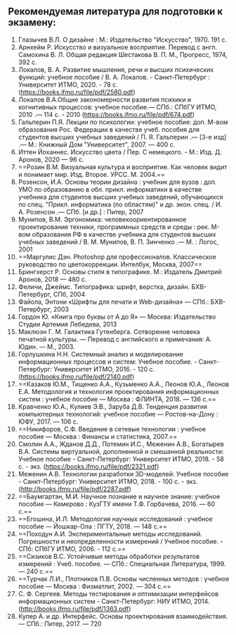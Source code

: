 ## Рекомендуемая литература для подготовки к экзамену: 
1. Глазычев В.Л. О дизайне : М.: Издательство "Искусство", 1970. 191 с. 
2. Арнхейм Р. Искусство и визуальное восприятие. Перевод с англ. Самохина В. Л. Общая редакция Шестакова В. П. М., Прогресс, 1974, 392 с. 
3. Локалов, В. А. Развитие мышления, речи и высших психических функций: учебное пособие / В. А. Локалов. - Санкт-Петербург : Университет ИТМО, 2020. - 78 с. (https://books.ifmo.ru/file/pdf/2580.pdf) 
4. Локалов В.А.Общие закономерности развития психики и когнитивных процессов: учебное пособие.— СПб.: СПбГУ ИТМО, 2010 .— 114 с. - 2010 (https://books.ifmo.ru/file/pdf/674.pdf) 
5. Гальперин П.Я. Лекции по психологии: учебное пособие: доп. М-вом образования Рос. Федерации в качестве учеб. пособия для студентов высших учебных заведений / П. Я. Гальперин .— [3-е изд] .— М.: Книжный Дом "Университет", 2007. — 400 с. 
6. Иттен Йоханнес. Искусство цвета / Пер. С немецкого. - М.: Изд. Д. Аронов, 2020 — 96 с. 
7. ==Розин В.М. Визуальная культура и восприятие. Как человек видит и понимает мир. Изд. Второе. УРСС. М. 2004.== 
8. Розенсон, И.А. Основы теории дизайна : учебник для вузов : доп. УМО по образованию в обл. прикл. информатики в качестве учебника для студентов высших учебных заведений, обучающихся по спец. "Прикл. информатика (по областям)" и др. экон. спец. / И. А. Розенсон .— СПб. [и др.] : Питер, 2007 
9. Мунипов, В.М. Эргономика: человекоориентированное проектирование техники, программных средств и среды : рек. М-вом образования РФ в качестве учебника для студентов высших учебных заведений / В. М. Мунипов, В. П. Зинченко .— М. : Логос, 2001 
10. ==Маргулис Дэн. Photoshop для профессионалов. Классическое руководство по цветокоррекции. Интелбук, Москва, 2007== 
11. Брингхерст Р. Основы стиля в типографике. М.: Издатель Дмитрий Аронов, 2018 — 480 с. 
12. Феличи, Джеймс. Типографика: шрифт, верстка, дизайн. БХВ-Петербург, СПб, 2004 
13. Файола, Энтони «Шрифты для печати и Web-дизайна» — СПб.: БХВ-Петербург, 2003 
14. Гордон Ю. «Книга про буквы от А до Я» — Москва: Издательство Студии Артемия Лебедева, 2013 
15. Маклюэн Г. M. Галактика Гутенберга. Сотворение человека печатной культуры. — Перевод с английского и примечания: А. Юдин. — М., 2003. 
16. Горлушкина Н.Н. Системный анализ и моделирование информационных процессов и систем: Учебное пособие. - Санкт-Петербург: Университет ИТМО, 2016. - 120 с. (https://books.ifmo.ru/file/pdf/2140.pdf) 
17. ==Казаков Ю.М., Тищенко А.А., Кузьменко А.А., Леонов Ю.А., Леонов Е.А. Методология и технология проектирования информационных систем : учебное пособие — Москва : ФЛИНТА, 2018. — 136 с.== 
18. Кравченко Ю.А., Кулиев Э.В., Заруба Д.В. Тенденция развития компьютерных технологий: учебное пособие — Ростов-на-Дону : ЮФУ, 2017. — 106 с. 
19. ==Никифоров, С.Ф. Введение в сетевые технологии : учебное пособие — Москва : Финансы и статистика, 2007.== 
20. Смолин А.А., Жданов Д.Д., Потемин И.С., Меженин А.В., Богатырев В.А. Системы виртуальной, дополненной и смешанной реальности: Учебное пособие - Санкт-Петербург: Университет ИТМО, 2018. - 58 с. - экз. (https://books.ifmo.ru/file/pdf/2321.pdf) 
21. Меженин А.В. Технологии разработки 3D-моделей: Учебное пособие - Санкт-Петербург: Университет ИТМО, 2018. - 100 с. - экз. (http://books.ifmo.ru/file/pdf/2287.pdf) 
22. ==Баумгартэн, М.И. Научное познание и научное знание: учебное пособие — Кемерово : КузГТУ имени Т.Ф. Горбачева, 2016. — 60 с.==
23. ==Егошина, И.Л. Методология научных исследований : учебное пособие — Йошкар-Ола : ПГТУ, 2018. — 148 с.== 
24. ==Походун А.И. Экспериментальные методы исследований. Погрешности и неопределенности измерений / Учебное пособие. - СПб: СПбГУ ИТМО, 2006. - 112 с.== 
25. ==Сизиков В.С. Устойчивые методы обработки результатов измерений : Учеб. пособие. — СПб.: Специальная Литература, 1999. — 240 с.== 
26. ==Турчак Л.И., Плотников П.В. Основы численных методов : учебное пособие — Москва : Физматлит, 2002. — 304 с.== 
27. С. Ф. Сергеев. Методы тестирования и оптимизации интерфейсов информационных систем - Санкт-Петербург: НИУ ИТМО, 2014. (http://books.ifmo.ru/file/pdf/1363.pdf)
28. Купер А. и др. Интерфейс. Основы проектирования взаимодействия. — СПб.: Питер, 2017. — 720